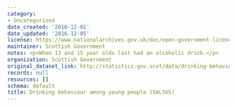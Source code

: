 ```yaml
---
category:
- Uncategorised
date_created: '2016-12-01'
date_updated: '2016-12-05'
license: https://www.nationalarchives.gov.uk/doc/open-government-licence/version/3/
maintainer: Scottish Government
notes: <p>When 13 and 15 year olds last had an alcoholic drink.</p>
organization: Scottish Government
original_dataset_link: http://statistics.gov.scot/data/drinking-behaviour-among-young-people-salsus
records: null
resources: []
schema: default
title: Drinking behaviour among young people (SALSUS)
---
```


